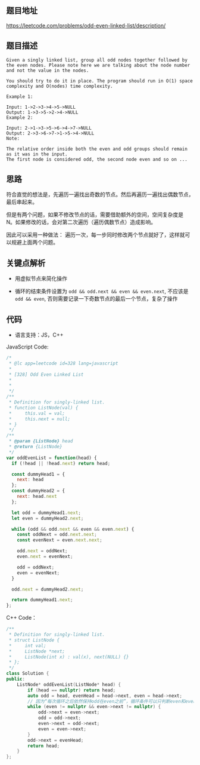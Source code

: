 ## 题目地址

https://leetcode.com/problems/odd-even-linked-list/description/

## 题目描述

```
Given a singly linked list, group all odd nodes together followed by the even nodes. Please note here we are talking about the node number and not the value in the nodes.

You should try to do it in place. The program should run in O(1) space complexity and O(nodes) time complexity.

Example 1:

Input: 1->2->3->4->5->NULL
Output: 1->3->5->2->4->NULL
Example 2:

Input: 2->1->3->5->6->4->7->NULL
Output: 2->3->6->7->1->5->4->NULL
Note:

The relative order inside both the even and odd groups should remain as it was in the input.
The first node is considered odd, the second node even and so on ...
```

## 思路

符合直觉的想法是，先遍历一遍找出奇数的节点。然后再遍历一遍找出偶数节点，最后串起来。

但是有两个问题，如果不修改节点的话，需要借助额外的空间，空间复杂度是 N。如果修改的话，会对第二次遍历（遍历偶数节点）造成影响。

因此可以采用一种做法： 遍历一次，每一步同时修改两个节点就好了，这样就可以规避上面两个问题。

## 关键点解析

- 用虚拟节点来简化操作

- 循环的结束条件设置为 `odd && odd.next && even && even.next`, 不应该是`odd && even`, 否则需要记录一下奇数节点的最后一个节点，复杂了操作

## 代码

- 语言支持：JS，C++

JavaScript Code:

```js
/*
 * @lc app=leetcode id=328 lang=javascript
 *
 * [328] Odd Even Linked List
 *
 *
 */
/**
 * Definition for singly-linked list.
 * function ListNode(val) {
 *     this.val = val;
 *     this.next = null;
 * }
 */
/**
 * @param {ListNode} head
 * @return {ListNode}
 */
var oddEvenList = function(head) {
  if (!head || !head.next) return head;

  const dummyHead1 = {
    next: head
  };
  const dummyHead2 = {
    next: head.next
  };

  let odd = dummyHead1.next;
  let even = dummyHead2.next;

  while (odd && odd.next && even && even.next) {
    const oddNext = odd.next.next;
    const evenNext = even.next.next;

    odd.next = oddNext;
    even.next = evenNext;

    odd = oddNext;
    even = evenNext;
  }

  odd.next = dummyHead2.next;

  return dummyHead1.next;
};
```

C++ Code：

```C++
/**
 * Definition for singly-linked list.
 * struct ListNode {
 *     int val;
 *     ListNode *next;
 *     ListNode(int x) : val(x), next(NULL) {}
 * };
 */
class Solution {
public:
    ListNode* oddEvenList(ListNode* head) {
        if (head == nullptr) return head;
        auto odd = head, evenHead = head->next, even = head->next;
        // 因为“每次循环之后依然保持odd在even之前”，循环条件可以只判断even和even->next是否为空，修改odd和even的指向的操作也可以简化
        while (even != nullptr && even->next != nullptr) {
            odd->next = even->next;
            odd = odd->next;
            even->next = odd->next;
            even = even->next;
        }
        odd->next = evenHead;
        return head;
    }
};
```
